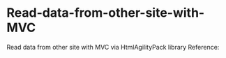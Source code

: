 # Read-data-from-other-site-with-MVC
Read data from other site with MVC via HtmlAgilityPack library
Reference: 
